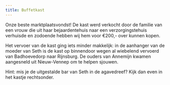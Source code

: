 ```yaml
---
title: Buffetkast
---
```


Onze beste marktplaatsvondst! De kast werd verkocht door de familie van een vrouw die uit haar bejaardentehuis naar een verzorgingstehuis verhuisde en zodoende hebben wij hem voor €200,- over kunnen kopen.

Het vervoer van de kast ging iets minder makkelijk: in de aanhanger van de moeder van Seth is de kast op binnendoor wegen al wiebelend vervoerd van Badhoevedorp naar Rijnsburg. De ouders van Annemijn kwamen aangesneld uit Nieuw-Vennep om te helpen sjouwen.

Hint: mis je de uitgestalde bar van Seth in de agavedreef? Kijk dan even in het kastje rechtsonder.